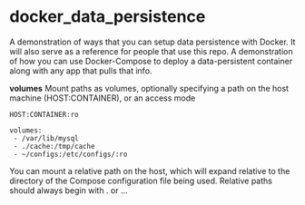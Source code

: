 # docker_data_persistence
A demonstration of ways that you can setup data persistence with Docker. It will also serve as a reference for people that use this repo.
A demonstration of how you can use Docker-Compose to deploy a data-persistent container along with any app that pulls that info.

**volumes**
Mount paths as volumes, optionally specifying a path on the host machine (HOST:CONTAINER), or an access mode

    HOST:CONTAINER:ro

    volumes:
     - /var/lib/mysql
     - ./cache:/tmp/cache
     - ~/configs:/etc/configs/:ro
You can mount a relative path on the host, which will expand relative to the directory of the Compose configuration file being used. Relative paths should always begin with . or ...

